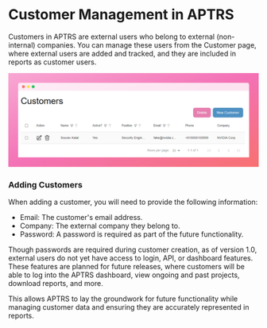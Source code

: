 # Customer Management in APTRS


Customers in APTRS are external users who belong to external (non-internal) companies. You can manage these users from the Customer page, where external users are added and tracked, and they are included in reports as customer users.


![Company Page](https://raw.githubusercontent.com/APTRS/APTRS-Changelog/refs/heads/main/images/customer.png)


### Adding Customers
When adding a customer, you will need to provide the following information:

- Email: The customer's email address.
- Company: The external company they belong to.
- Password: A password is required as part of the future functionality.


Though passwords are required during customer creation, as of version 1.0, external users do not yet have access to login, API, or dashboard features. These features are planned for future releases, where customers will be able to log into the APTRS dashboard, view ongoing and past projects, download reports, and more.

This allows APTRS to lay the groundwork for future functionality while managing customer data and ensuring they are accurately represented in reports.
